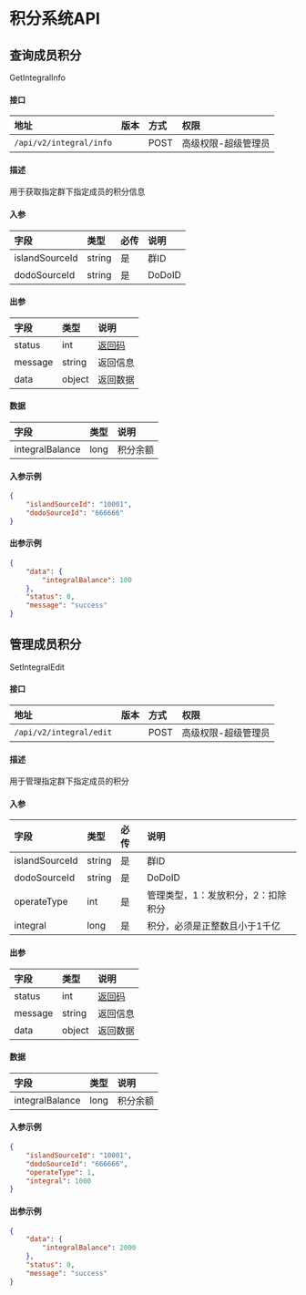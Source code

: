 # 积分系统API


## 查询成员积分

GetIntegralInfo

#### 接口

|地址|版本|方式|权限|
|:-----|:---------------|:-----|:---------------|
|`/api/v2/integral/info`|<Badge type="warning" text="v2" vertical="middle" />|POST|高级权限-超级管理员|

#### 描述

用于获取指定群下指定成员的积分信息

#### 入参

|字段|类型|必传|说明|
|:---------------|:-----|:-----|:---------------|
|islandSourceId|string|是|群ID|
|dodoSourceId|string|是|DoDoID|

#### 出参

|字段|类型|说明|
|:---------------|:-----|:---------------|
|status|int|[返回码](../start/status.md)|
|message|string|返回信息|
|data|object|返回数据|

#### 数据

|字段|类型|说明|
|:---------------|:-----|:---------------|
|integralBalance|long|积分余额|

#### 入参示例

```json
{
    "islandSourceId": "10001",
    "dodoSourceId": "666666"
}
```

#### 出参示例

```json
{
    "data": {
        "integralBalance": 100
    },
    "status": 0,
    "message": "success"
}
```


## 管理成员积分

SetIntegralEdit

#### 接口

|地址|版本|方式|权限|
|:-----|:---------------|:-----|:---------------|
|`/api/v2/integral/edit`|<Badge type="warning" text="v2" vertical="middle" />|POST|高级权限-超级管理员|

#### 描述

用于管理指定群下指定成员的积分

#### 入参

|字段|类型|必传|说明|
|:---------------|:-----|:-----|:---------------|
|islandSourceId|string|是|群ID|
|dodoSourceId|string|是|DoDoID|
|operateType|int|是|管理类型，1：发放积分，2：扣除积分|
|integral|long|是|积分，必须是正整数且小于1千亿|

#### 出参

|字段|类型|说明|
|:---------------|:-----|:---------------|
|status|int|[返回码](../start/status.md)|
|message|string|返回信息|
|data|object|返回数据|

#### 数据

|字段|类型|说明|
|:---------------|:-----|:---------------|
|integralBalance|long|积分余额|

#### 入参示例

```json
{
    "islandSourceId": "10001",
    "dodoSourceId": "666666",
    "operateType": 1,
    "integral": 1000
}
```

#### 出参示例

```json
{
    "data": {
        "integralBalance": 2000
    },
    "status": 0,
    "message": "success"
}
```